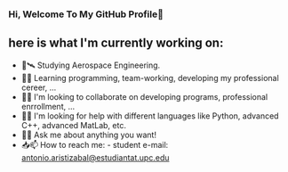 ### Hi, Welcome To My GitHub Profile👋
## here is what I'm currently working on:


<!-- **wantuto/wantuto** is a ✨ _special_ ✨ repository because its `README.md` (this file) appears on your GitHub profile. 

Here are some ideas to get you started: -->

- 🚀🛰 Studying Aerospace Engineering.
- 🌱📖 Learning programming, team-working, developing my professional cereer, ...
- 🤝👯 I'm looking to collaborate on developing programs, professional enrrollment, ...
- 🤜🤛 I'm looking for help with different languages like Python, advanced C++, advanced MatLab, etc.
- 💬📝 Ask me about anything you want!
- 📥📫 How to reach me: - student e-mail: antonio.aristizabal@estudiantat.upc.edu  

